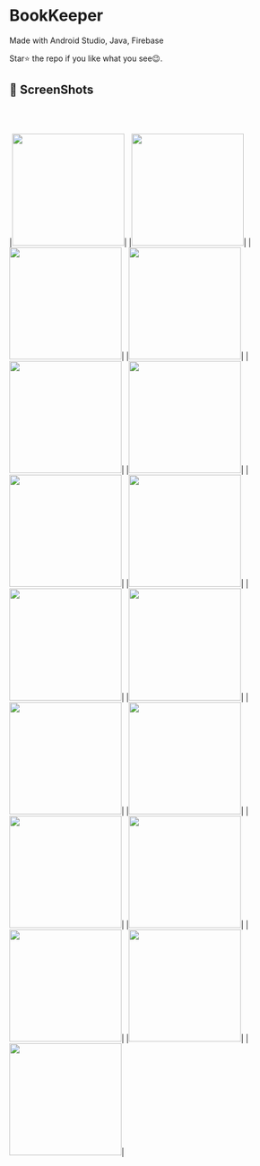 # BookKeeper

Made with Android Studio, Java, Firebase

Star⭐ the repo if you like what you see😉.


## 📸 ScreenShots 
<br>
<br>

|<img src="images/1.png" width="200">|
|<img src="images/2.png" width="200">|
|<img src="images/3.png" width="200">|
|<img src="images/4.png" width="200">|
|<img src="images/5.png" width="200">|
|<img src="images/6.png" width="200">|
|<img src="images/7.png" width="200">|
|<img src="images/8.png" width="200">|
|<img src="images/9.png" width="200">|
|<img src="images/10.png" width="200">|
|<img src="images/11.png" width="200">|
|<img src="images/12.png" width="200">|
|<img src="images/13.png" width="200">|
|<img src="images/14.png" width="200">|
|<img src="images/15.png" width="200">|
|<img src="images/16.png" width="200">|
|<img src="images/17.png" width="200">|


